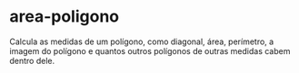 # area-poligono
Calcula as medidas de um polígono, como diagonal, área, perímetro, a imagem do polígono e quantos outros polígonos de outras medidas cabem dentro dele.
